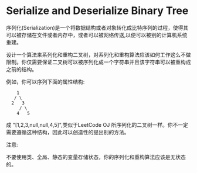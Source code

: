# Serialize and Deserialize Binary Tree

序列化(Serialization)是一个将数据结构或者对象转化成比特序列的过程，使得其可以被存储在文件或者内存中，或者可以被网络传送,以便可以被别的计算机系统重建。

设计一个算法来系列化和重构二叉树，对系列化和重构算法应该如何工作这么不做限制。你仅需要保证二叉树可以被序列化成一个字符串并且该字符串可以被重构成之前的结构。

例如，你可以序列下面的属性结构:

```
    1
   / \
  2   3
     / \
    4   5

```

成 "[1,2,3,null,null,4,5]",类似于LeetCode OJ 所序列化的二叉树一样。你不一定需要遵循这种结构，因此可以创造性的提出别的方法。

注意:

  不要使用类、全局、静态的变量存储状态，你的序列化和重构算法应该是无状态的。

